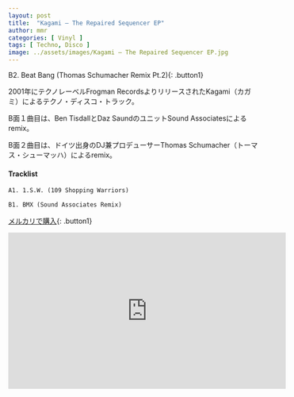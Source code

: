 ```yaml
---
layout: post
title:  "Kagami – The Repaired Sequencer EP"
author: mmr
categories: [ Vinyl ]
tags: [ Techno, Disco ]
image: ../assets/images/Kagami – The Repaired Sequencer EP.jpg
---
```


B2. Beat Bang (Thomas Schumacher Remix Pt.2){: .button1}

2001年にテクノレーベルFrogman RecordsよりリリースされたKagami（カガミ）によるテクノ・ディスコ・トラック。

B面１曲目は、Ben TisdallとDaz SaundのユニットSound Associatesによるremix。

B面２曲目は、ドイツ出身のDJ兼プロデューサーThomas Schumacher（トーマス・シューマッハ）によるremix。

#### Tracklist
```md
A1. 1.S.W. (109 Shopping Warriors)

B1. BMX (Sound Associates Remix)
```

[メルカリで購入](https://jp.mercari.com/item/m77157414026?afid=6142608987){: .button1}

<iframe width="560" height="315" src="https://www.youtube.com/embed/R2feDuRzWCc?si=32hS9k_H8oGZqPMg" title="YouTube video player" frameborder="0" allow="accelerometer; autoplay; clipboard-write; encrypted-media; gyroscope; picture-in-picture; web-share" referrerpolicy="strict-origin-when-cross-origin" allowfullscreen></iframe>